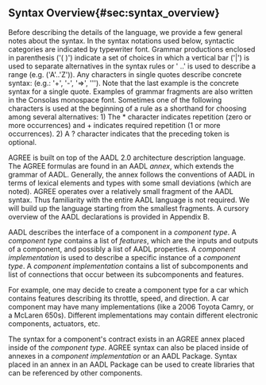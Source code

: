 ## Syntax Overview{#sec:syntax_overview}

Before describing the details of the language, we provide a few general
notes about the syntax. In the syntax notations used below, syntactic
categories are indicated by typewriter font. Grammar productions
enclosed in parenthesis ('( )') indicate a set of choices in which a
vertical bar ('|') is used to separate alternatives in the syntax rules
or ' ..' is used to describe a range (e.g. ('A'..'Z')). Any characters
in single quotes describe concrete syntax: (e.g.: '+', '-', '=&gt;',
'''). Note that the last example is the concrete syntax for a single
quote. Examples of grammar fragments are also written in the Consolas
monospace font. Sometimes one of the following characters is used at the
beginning of a rule as a shorthand for choosing among several
alternatives: 1) The \* character indicates repetition (zero or more
occurrences) and + indicates required repetition (1 or more
occurrences). 2) A ? character indicates that the preceding token is
optional.

AGREE is built on top of the AADL 2.0 architecture description language.
The AGREE formulas are found in an AADL *annex*, which extends the
grammar of AADL. Generally, the annex follows the conventions of AADL in
terms of lexical elements and types with some small deviations (which
are noted). AGREE operates over a relatively small fragment of the AADL
syntax. Thus familiarity with the entire AADL language is not required.
We will build up the language starting from the smallest fragments. A
cursory overview of the AADL declarations is provided in Appendix B.

AADL describes the interface of a component in a *component type*. A
*component type* contains a list of *features*, which are the inputs and
outputs of a component, and possibly a list of AADL properties. A
*component implementation* is used to describe a specific instance of a
*component type*. A *component implementation* contains a list of
subcomponents and list of connections that occur between its
subcomponents and features.

For example, one may decide to create a component type for a car which
contains features describing its throttle, speed, and direction. A car
component may have many implementations (like a 2006 Toyota Camry, or a
McLaren 650s). Different implementations may contain different
electronic components, actuators, etc.

The syntax for a component's contract exists in an AGREE annex placed
inside of the *component type*. AGREE syntax can also be placed inside
of annexes in a *component implementation* or an AADL Package. Syntax
placed in an annex in an AADL Package can be used to create libraries
that can be referenced by other components.
